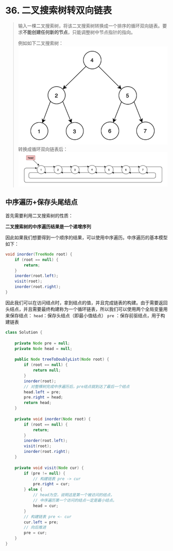# 36. 二叉搜索树转双向链表

> 输入一棵二叉搜索树，将该二叉搜索树转换成一个排序的循环双向链表。要求**不能创建任何新的节点**，只能调整树中节点指针的指向。
> 
> 例如如下二叉搜索树：
> ![-w337](media/15935330811958/15935335992109.jpg)
> 转换成循环双向链表后：
> ![-w705](media/15935330811958/15935336402794.jpg)

## 中序遍历+保存头尾结点

首先需要利用二叉搜索树的性质：

**二叉搜索树的中序遍历结果是一个递增序列**

因此如果我们想要得到一个顺序的结果，可以使用中序遍历。中序遍历的基本模型如下：
```java
void inorder(TreeNode root) {
    if (root == null) {
        return;
    }
    inorder(root.left);
    visit(root);
    inorder(root.right);
}
```

因此我们可以在访问结点时，拿到结点的值，并且完成链表的构建。由于需要返回头结点，并且需要最终构建称为一个循环链表，所以我们可以使用两个全局变量用来保存结点：
`head`：保存头结点（即最小值结点）
`pre` ：保存前驱结点，用于构建链表

```java
class Solution {
    
    private Node pre = null;
    private Node head = null;
    
    public Node treeToDoublyList(Node root) {
        if (root == null) {
            return null;
        }
        inorder(root);
        // 对整棵树完成中序遍历后，pre结点就到达了最后一个结点
        head.left = pre;
        pre.right = head;
        return head;
    }
    
    private void inorder(Node root) {
        if (root == null) {
            return;
        }
        inorder(root.left);
        visit(root);
        inorder(root.right);
    }
    
    private void visit(Node cur) {
        if (pre != null) { 
            // 构建链表 pre -> cur
            pre.right = cur;
        } else { 
            // head为空，说明这是第一个被访问的结点，
            // 中序遍历第一个访问的结点一定是最小结点。
            head = cur;
        }
        // 构建链表 pre <- cur
        cur.left = pre;
        // 向后推进
        pre = cur;
    }
}
```

